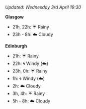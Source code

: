 *Updated: Wednesday 3rd April 19:30*

**Glasgow**

* 21h, 22h: :umbrella: Rainy
* 23h - 8h: :cloud: Cloudy

**Edinburgh**

* 21h: :umbrella: Rainy
* 22h: :cyclone: Windy (:cloud:)
* 23h, 0h: :umbrella: Rainy
* 1h: :cyclone: Windy (:cloud:)
* 2h: :cloud: Cloudy
* 3h, 4h: :umbrella: Rainy
* 5h - 8h: :cloud: Cloudy
